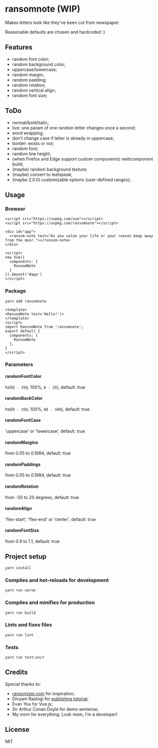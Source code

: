 # ransomnote (WIP)
Makes letters look like they've been cut from newspaper.

Reasonable defaults are chosen and hardcoded :)

## Features
- random font color;
- random background color;
- uppercase/lowercase;
- random margin;
- random padding;
- random rotation;
- random vertical align;
- random font size;


## ToDo
- normal/bold/italic;
- live: one param of one random letter changes once a second;
- word wrapping;
- don't change case if letter is already in uppercase;
- border: exists or not;
- random font;
- random line height;
- (when Firefox and Edge support custom components) webcomponent build;
- (maybe) random background texture;
- (maybe) convert to leetspeak;
- (maybe 2.0.0) customizable options (user-defined ranges); 


## Usage
### Browser
```
<script src="https://unpkg.com/vue"></script>
<script src="https://unpkg.com/ransomnote"></script>

<div id="app">
  <ransom-note text="As you value your life or your reason keep away from the moor."></ransom-note>
</div>

<script>
new Vue({
  components: {
    RansomNote
  }
}).$mount('#app')
</script>
```

### Package
```
yarn add ransomnote
```
```
<template>
<RansomNote text='Hello!'/>
</template>
<script>
import RansomNote from 'ransomnote';
export default {
  components: {
    RansomNote
  },
}
</script>
```

### Parameters
#### randomFontColor
hsl(`0 - 359`, 100%, `0 - 25`), 
default: true
#### randomBackColor
hsl(`0 - 359`, 100%, `88 - 100`), 
default: true
#### randomFontCase
'uppercase' or 'lowercase', 
default: true
#### randomMargins
from 0.05 to 0.1984, 
default: true
#### randomPaddings
from 0.05 to 0.1984, 
default: true
#### randomRotation
from -20 to 20 degrees, 
default: true
#### randomAlign
'flex-start', 'flex-end' or 'center', 
default: true
#### randomFontSize
from 0.9 to 1.1, 
default: true


## Project setup
```
yarn install
```

### Compiles and hot-reloads for development
```
yarn run serve
```

### Compiles and minifies for production
```
yarn run build
```

### Lints and fixes files
```
yarn run lint
```

### Tests
```
yarn run test:unit
```


## Credits
Special thanks to:
- [ransomizer.com](http://www.ransomizer.com/) for inspiration;
- Divyam Rastogi for [publishing tutorial](https://medium.com/justfrontendthings/how-to-create-and-publish-your-own-vuejs-component-library-on-npm-using-vue-cli-28e60943eed3); 
- Evan You for Vue.js;
- Sir Arthur Conan Doyle for demo sentense;
- My mom for everything. Look mom, I'm a developer!


## License
MIT
